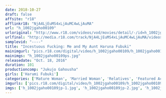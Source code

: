 ```yaml
---
date: 2018-10-27
draft: false
affsite: "r18"
afflinkr18: "NjA4LjEuMS4xLjAuMC4wLjAuMA"
url: "h_1002jgaho00109"
urloriginal: "http://www.r18.com/videos/vod/movies/detail/-/id=h_1002jgaho00109"
urlfinal: "http://media.r18.com/track/NjA4LjEuMS4xLjAuMC4wLjAuMA/videos/vod/movies/detail/-/id=h_1002jgaho00109"
samplevid: "----"
title: "Incestuous Fucking: Me and My Aunt Haruna Fubuki"
mainimgurl: "pics.r18.com/digital/video/h_1002jgaho00109/h_1002jgaho00109ps.jpg"
mainimgs: "h_1002jgaho00109ps.jpg"
releasedate: "Oct. 18, 2016"
duration: 101
productioncomp: "Jukujo Gahousha"
girls: ['Harumi Fubuki']
categories: ['Mature Woman', 'Married Woman', 'Relatives', 'Featured Actress', 'Drama']
imgurls: ['pics.r18.com/digital/video/h_1002jgaho00109/h_1002jgaho00109jp-1.jpg', 'pics.r18.com/digital/video/h_1002jgaho00109/h_1002jgaho00109jp-2.jpg', 'pics.r18.com/digital/video/h_1002jgaho00109/h_1002jgaho00109jp-3.jpg', 'pics.r18.com/digital/video/h_1002jgaho00109/h_1002jgaho00109jp-4.jpg', 'pics.r18.com/digital/video/h_1002jgaho00109/h_1002jgaho00109jp-5.jpg', 'pics.r18.com/digital/video/h_1002jgaho00109/h_1002jgaho00109jp-6.jpg', 'pics.r18.com/digital/video/h_1002jgaho00109/h_1002jgaho00109jp-7.jpg', 'pics.r18.com/digital/video/h_1002jgaho00109/h_1002jgaho00109jp-8.jpg', 'pics.r18.com/digital/video/h_1002jgaho00109/h_1002jgaho00109jp-9.jpg', 'pics.r18.com/digital/video/h_1002jgaho00109/h_1002jgaho00109jp-10.jpg', 'pics.r18.com/digital/video/h_1002jgaho00109/h_1002jgaho00109jp-11.jpg', 'pics.r18.com/digital/video/h_1002jgaho00109/h_1002jgaho00109jp-12.jpg', 'pics.r18.com/digital/video/h_1002jgaho00109/h_1002jgaho00109jp-13.jpg', 'pics.r18.com/digital/video/h_1002jgaho00109/h_1002jgaho00109jp-14.jpg', 'pics.r18.com/digital/video/h_1002jgaho00109/h_1002jgaho00109jp-15.jpg', 'pics.r18.com/digital/video/h_1002jgaho00109/h_1002jgaho00109jp-16.jpg', 'pics.r18.com/digital/video/h_1002jgaho00109/h_1002jgaho00109jp-17.jpg', 'pics.r18.com/digital/video/h_1002jgaho00109/h_1002jgaho00109jp-18.jpg', 'pics.r18.com/digital/video/h_1002jgaho00109/h_1002jgaho00109jp-19.jpg', 'pics.r18.com/digital/video/h_1002jgaho00109/h_1002jgaho00109jp-20.jpg']
imgs: ['h_1002jgaho00109jp-1.jpg', 'h_1002jgaho00109jp-2.jpg', 'h_1002jgaho00109jp-3.jpg', 'h_1002jgaho00109jp-4.jpg', 'h_1002jgaho00109jp-5.jpg', 'h_1002jgaho00109jp-6.jpg', 'h_1002jgaho00109jp-7.jpg', 'h_1002jgaho00109jp-8.jpg', 'h_1002jgaho00109jp-9.jpg', 'h_1002jgaho00109jp-10.jpg', 'h_1002jgaho00109jp-11.jpg', 'h_1002jgaho00109jp-12.jpg', 'h_1002jgaho00109jp-13.jpg', 'h_1002jgaho00109jp-14.jpg', 'h_1002jgaho00109jp-15.jpg', 'h_1002jgaho00109jp-16.jpg', 'h_1002jgaho00109jp-17.jpg', 'h_1002jgaho00109jp-18.jpg', 'h_1002jgaho00109jp-19.jpg', 'h_1002jgaho00109jp-20.jpg']
---
```

